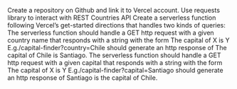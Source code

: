 Create a repository on Github and link it to Vercel account.
Use requests library to interact with REST Countries API
Create a serverless function following Vercel’s get-started directions that handles two kinds of queries:
The serverless function should handle a GET http request with a given country name that responds with a string with the form The capital of X is Y
E.g./capital-finder?country=Chile should generate an http response of The capital of Chile is Santiago.
The serverless function should handle a GET http request with a given capital that responds with a string with the form The capital of X is Y
E.g./capital-finder?capital=Santiago should generate an http response of Santiago is the capital of Chile.